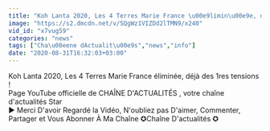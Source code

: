 ```yaml
---
title: "Koh Lanta 2020, Les 4 Terres Marie France \u00e9limin\u00e9e, d\u00e9j\u00e0 des 1res tensions !"
image: "https://s2.dmcdn.net/v/SQgWz1VIZDd2lTMN9/x240"
vid_id: "x7vug59"
categories: "news"
tags: ["Cha\u00eene dActualit\u00e9s","news","info"]
date: "2020-08-31T16:32:03+03:00"
---
```

Koh Lanta 2020, Les 4 Terres  Marie France éliminée, déjà des 1res tensions !  <br>Page YouTube officielle de CHAÎNE D'ACTUALITÉS  , votre chaîne d'actualités Star  <br>► Merci D'avoir Regardé la Vidéo, N'oubliez pas D'aimer, Commenter, Partager et Vous Abonner À Ma Chaîne ✪Chaîne D'actualités ✪  <br>

